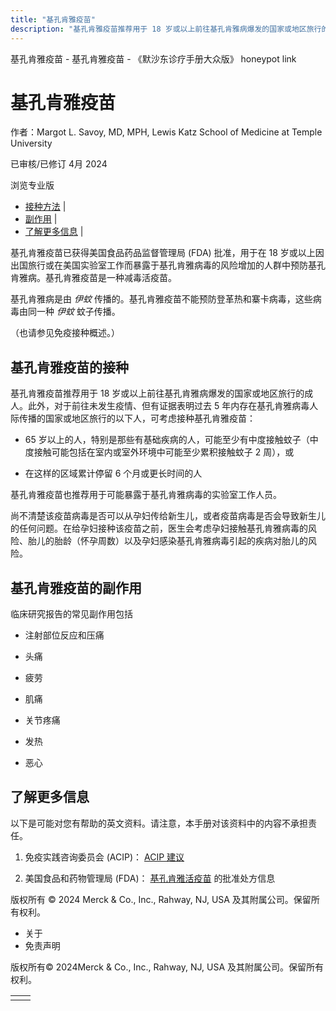 ```yaml
---
title: "基孔肯雅疫苗"
description: "基孔肯雅疫苗推荐用于 18 岁或以上前往基孔肯雅病爆发的国家或地区旅行的成人。此外，对于前往未发生疫情、但有证据表明过去 5 年内存在基孔肯雅病毒人际传播的国家或地区旅行的以下人，可考虑接种基孔肯雅疫苗："
---
```


﻿基孔肯雅疫苗 \- 基孔肯雅疫苗 \- 《默沙东诊疗手册大众版》 honeypot link

# 基孔肯雅疫苗

作者：Margot L. Savoy, MD, MPH, Lewis Katz School of Medicine at Temple University

已审核/已修订 4月 2024

浏览专业版

- [接种方法](#接种方法_v89719540_zh) \|
- [副作用](#副作用_v89719551_zh) \|
- [了解更多信息](#了解更多信息_v89719570_zh) \|

基孔肯雅疫苗已获得美国食品药品监督管理局 (FDA) 批准，用于在 18 岁或以上因出国旅行或在美国实验室工作而暴露于基孔肯雅病毒的风险增加的人群中预防基孔肯雅病。基孔肯雅疫苗是一种减毒活疫苗。

基孔肯雅病是由 _伊蚊_ 传播的。基孔肯雅疫苗不能预防登革热和寨卡病毒，这些病毒由同一种 _伊蚊_ 蚊子传播。

（也请参见免疫接种概述。）

## 基孔肯雅疫苗的接种

基孔肯雅疫苗推荐用于 18 岁或以上前往基孔肯雅病爆发的国家或地区旅行的成人。此外，对于前往未发生疫情、但有证据表明过去 5 年内存在基孔肯雅病毒人际传播的国家或地区旅行的以下人，可考虑接种基孔肯雅疫苗：

- 65 岁以上的人，特别是那些有基础疾病的人，可能至少有中度接触蚊子（中度接触可能包括在室内或室外环境中可能至少累积接触蚊子 2 周），或

- 在这样的区域累计停留 6 个月或更长时间的人


基孔肯雅疫苗也推荐用于可能暴露于基孔肯雅病毒的实验室工作人员。

尚不清楚该疫苗病毒是否可以从孕妇传给新生儿，或者疫苗病毒是否会导致新生儿的任何问题。在给孕妇接种该疫苗之前，医生会考虑孕妇接触基孔肯雅病毒的风险、胎儿的胎龄（怀孕周数）以及孕妇感染基孔肯雅病毒引起的疾病对胎儿的风险。

## 基孔肯雅疫苗的副作用

临床研究报告的常见副作用包括

- 注射部位反应和压痛

- 头痛

- 疲劳

- 肌痛

- 关节疼痛

- 发热

- 恶心


## 了解更多信息

以下是可能对您有帮助的英文资料。请注意，本手册对该资料中的内容不承担责任。

1. 免疫实践咨询委员会 (ACIP)： [ACIP 建议](https://www.cdc.gov/vaccines/acip/recommendations.html)

2. 美国食品和药物管理局 (FDA)： [基孔肯雅活疫苗](https://www.fda.gov/vaccines-blood-biologics/ixchiq) 的批准处方信息




版权所有 © 2024
Merck & Co., Inc., Rahway, NJ, USA 及其附属公司。保留所有权利。

- 关于
- 免责声明

版权所有© 2024Merck & Co., Inc., Rahway, NJ, USA 及其附属公司。保留所有权利。

|     |     |
| --- | --- |
|  |  |